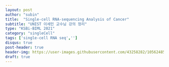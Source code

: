 ```yaml
---
layout: post
author: "subin"
title:  "Single-cell RNA-sequencing Analysis of Cancer"
subtitle: "UNIST 이세민 교수님 강의 정리"
type: "KSBi-BIML 2021"
category: "singleCell"
tags: ['single-cell RNA seq','']
disqus: true
post-header: true
header-img: https://user-images.githubusercontent.com/43258282/105624857-2f69ba80-5e68-11eb-83ee-14a55783cb6d.jpg
draft: true
---
```

